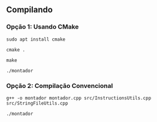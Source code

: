 ## Compilando
### Opção 1: Usando CMake
```
sudo apt install cmake
```

```
cmake .
```

```
make 
```

```
./montador 
```

### Opção 2: Compilação Convencional
```
g++ -o montador montador.cpp src/InstructionsUtils.cpp src/StringFileUtils.cpp
```
```
./montador 
```